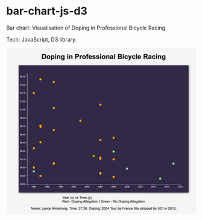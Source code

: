 # bar-chart-js-d3
Bar chart: Visualisation of Doping in Professional Bicycle Racing.

Tech: JavaScript, D3 library.

<img width="600" alt="" src="https://github.com/ProblemSPb/scatterplot-js-d3/blob/main/scatter.png">

